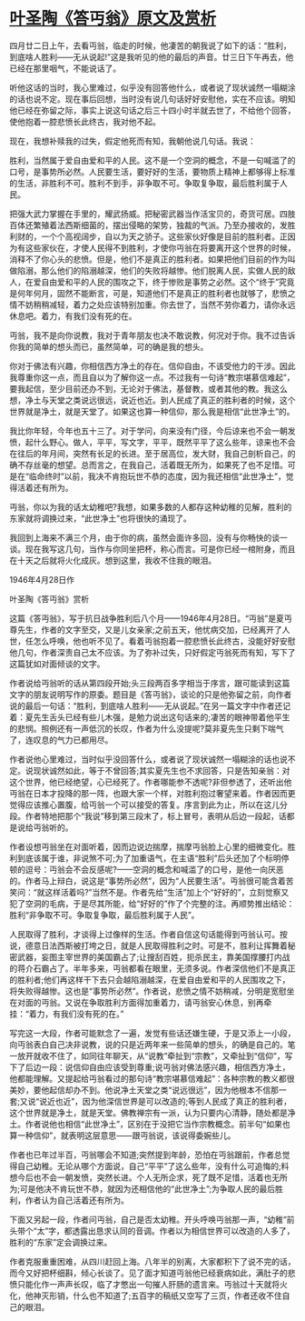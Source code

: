 # [叶圣陶《答丏翁》原文及赏析](https://www.vrrw.net/wx/9079.html)

四月廿二日上午，去看丏翁，临走的时候，他凄苦的朝我说了如下的话：“胜利，到底啥人胜利——无从说起!”这是我听见的他的最后的声音。廿三日下午再去，他已经在那里咽气，不能说话了。

听他这话的当时，我心里难过，似乎没有回答他什么，或者说了现状诚然一塌糊涂的话也说不定。现在事后回想，当时没有说几句话好好安慰他，实在不应该。明知他已经在弥留之际，事实上说这句话之后三十四小时半就去世了，不给他个回答，使他抱着一腔悲愤长此终古，我对他不起。

现在，我想补赎我的过失，假定他死而有知，我朝他说几句话。我说：

胜利，当然属于爱自由爱和平的人民。这不是一个空洞的概念，不是一句喊滥了的口号，是事势所必然。人民要生活，要好好的生活，要物质上精神上都够得上标准的生活，非胜利不可。胜利不到手，非争取不可。争取复争取，最后胜利属于人民。



把强大武力掌握在手里的，耀武扬威。把秘密武器当作活宝贝的，奇货可居。四肢百体还繁殖着法西斯细菌的，摆出侵略的架势，独裁的气派。乃至办接收的，发胜利财的，一个个高视阔步，自以为天之骄子。这些家伙好像是目前的胜利者。正因为有这些家伙在，才使人民得不到胜利，才使你丏翁在将要离开这个世界的时候，消释不了你心头的悲愤。但是，他们不是真正的胜利者。如果把他们目前的作为叫做陷溺，那么他们的陷溺越深，他们的失败将越惨。他们脱离人民，实做人民的敌人，在爱自由爱和平的人民的围攻之下，终于惨败是事势之必然。这个“终于”究竟是何年何月，固然不能断言，可是，知道他们不是真正的胜利者也就够了，悲愤之情不妨稍稍减轻，着力之处应该特别加重。你去世了，当然不劳你着力，请你永远休息吧。着力，有我们没有死的在。

丏翁，我不是向你说教，我对于青年朋友也决不敢说教，何况对于你。我不过告诉你我的简单的想头而已，虽然简单，可的确是我的想头。

你对于佛法有兴趣，你相信西方净土的存在。信仰自由，不该受他力的干涉。因此我尊重你这一点，而且自以为了解你这一点。不过我有一句诗“教宗堪慕信难起”，要我起信，至少目前还办不到，无论对于佛法，基督教，或者其他的教。我这么想，净土与天堂之类说远很远，说近也近。到人民成了真正的胜利者的时候，这个世界就是净土，就是天堂了。如果这也算一种信仰，那么我是相信“此世净土”的。

我比你年轻，今年也五十三了。对于学问，向来没有门径，今后谅来也不会一朝发愤，起什么野心。做人，平平，写文字，平平，既然平平了这么些年，谅来也不会在往后的年月间，突然有长足的长进。至于居高位，发大财，我自己剖析自己，的确不存丝毫的想望。总而言之，在我自己，活着既无所为，如果死了也不足惜。可是在“临命终时”以前，我决不肯抱玩世不恭的态度，因为我还相信“此世净土”，觉得活着还有所为。

丏翁，你以为我的话太幼稚吧?我想，如果多数的人都存这种幼稚的见解，胜利的东家就将调换过来，“此世净土”也将很快的涌现了。

我回到上海来不满三个月，由于你的病，虽然会面许多回，没有与你畅快的谈一谈。现在我写这几句，当作与你同坐把杯，称心而言。可是你已经一棺附身，而且在十天之后就将火化成灰。想到这里，我收不住我的眼泪。

1946年4月28日作

叶圣陶《答丏翁》赏析

这篇《答丏翁》，写于抗日战争胜利后八个月——1946年4月28日。“丏翁”是夏丏尊先生，作者的文字至交，又是儿女亲家;之前五天，他忧病交加，已经离开了人世，任怎么呼唤，他也听不见了。看着丏翁抱着一腔悲愤长此终古，没能好好安慰他几句，作者深责自己太不应该。为了弥补过失，只好假定丏翁死而有知，写下了这篇犹如对面倾谈的文字。

作者说给丏翁听的话从第四段开始;头三段两百多字相当于序言，跟可能读到这篇文字的朋友说明写作的原委。题目是《答丏翁》，谈论的只是他弥留之前，向作者说的最后一句话：“胜利，到底啥人胜利——无从说起。”在另一篇文字中作者还记着：夏先生舌头已经有些儿木强，是勉力说出这句话来的;凄苦的眼神带着他平生的悲悯。照例还有一声低沉的长叹，作者为什么没提呢?莫非夏先生只剩下喘气了，连叹息的气力已都用尽。

作者说他心里难过，当时似乎没回答什么，或者说了现状诚然一塌糊涂的话也说不定。说现状诚然如此，等于不曾回答;其实夏先生也不求回答，只是告知亲翁：对这个世界，他已经绝望，心已经死了。作者哪能参不透呢?非但参透了，还听出他丏翁在日本才投降的那一阵，也跟大家一个样，对胜利抱过奢望来着。作者因而更觉得应该推心置腹，给丏翁一个可以接受的答复。序言到此为止，所以在这儿分段。作者特地把那个“我说”移到第三段末了，标上冒号，表明从后边一段起，话都是说给丏翁听的。

作者设想丏翁坐在对面听着，因而边说边揣摩，揣摩丏翁脸上心里的细微变化。胜利到底该属于谁，非说煞不可;为了加重语气，在主语“胜利”后头还加了个标明停顿的逗号：丏翁会不会反感呢?——空洞的概念和喊滥了的口号，是他一向厌恶的。作者马上辩白，说这是“事势所必然”，因为“人民要生活”。丏翁很可能含着苦笑问：“就这样活着吗?”当然不是。作者先给“生活”加上个“好好的”，立刻觉察又犯了空洞的毛病，于是尽其所能，给“好好的”作了个完整的注。再顺势推出结论：胜利“非争取不可。争取复争取，最后胜利属于人民”。

人民取得了胜利，才谈得上过像样的生活。作者自信这句话能得到丏翁认可。按说，德意日法西斯被打垮之日，就是人民取得胜利之时。可是不，胜利让挥舞着秘密武器，妄图主宰世界的美国霸占了;让搜刮百姓，扼杀民主，靠美国撑腰打内战的蒋介石霸占了。半年多来，丏翁都看在眼里，无须多说。作者深信他们不是真正的胜利者;他们再这样干下去只会越陷溺越深，在爱自由爱和平的人民围攻之下，将失败得越惨。这也是“事势所必然”。作者说，悲愤之情不妨稍减，分明是宽慰坐在对面的丏翁。又说在争取胜利方面得加重着力，请丏翁安心休息，别再牵挂：“着力，有我们没有死的在。”

写完这一大段，作者可能默念了一遍，发觉有些话还嫌生硬，于是又添上一小段，向丏翁表白自己决非说教，说的只是近两年来一些简单的想头，的确是自己的。笔一放开就收不住了，如同往年聊天，从“说教”牵扯到“宗教”，又牵扯到“信仰”，写下了后边一段：说信仰自由应该受到尊重;说丏翁对佛法感兴趣，相信西方净土，他都能理解。又提起给丏翁看过的那句诗“教宗堪慕信难起”：各种宗教的教义都很美妙，要他起信却办不到。他说净土天堂之类“说远很远”，因为他根本不信那一套;又说“说近也近”，因为他深信世界是可以改造的;等到人民成了真正的胜利者，这个世界就是净土，就是天堂。佛教禅宗有一派，认为只要内心清静，随处都是净土。作者说他也相信“此世净土”，区别在于没把它当作宗教概念。前半句“如果也算一种信仰”，就表明这层意思——跟丏翁说，该说得委婉些儿。

作者也已年过半百，丏翁哪会不知道;突然提到年龄，恐怕在丏翁跟前，作者总觉得自己幼稚。无论从哪个方面说，自己“平平”了这么些年，没有什么可追悔的;料想今后也不会一朝发愤，突然长进。个人无所企求，死了既不足惜，活着也无所为;可是他决不肯玩世不恭，就因为还相信他的“此世净土”;为争取人民的最后胜利，作者认为自己活着还有所为。

下面又另起一段，作者问丏翁，自己是否太幼稚。开头呼唤丏翁那一声，“幼稚”前头带个“太”字，都透露出恳求认同的音调。作者以为相信世界可以改造的人多了，胜利的“东家”定会调换过来。

作者克服重重困难，从四川赶回上海。八年半的别离，大家都积下了说不完的话，而今又好把杯细斟，倾心长谈了。见了面才知道丏翁他已经衰病如此，满肚子的悲愤只能化作一声声长叹，临了才憋出一句摧人肝肠的遗言来。丏翁过十天就将火化，他神灭形销，什么也不知道了;五百字的稿纸又空写了三页，作者还收不住自己的眼泪。

